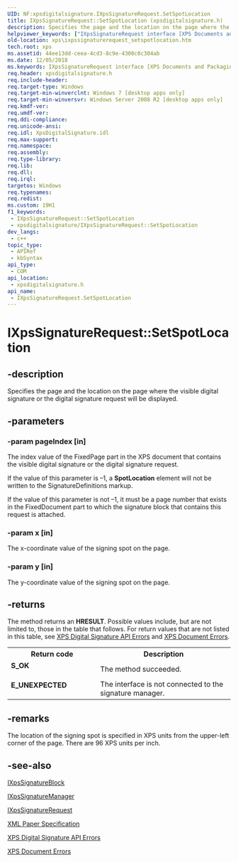 ```yaml
---
UID: NF:xpsdigitalsignature.IXpsSignatureRequest.SetSpotLocation
title: IXpsSignatureRequest::SetSpotLocation (xpsdigitalsignature.h)
description: Specifies the page and the location on the page where the visible digital signature or the digital signature request will be displayed.
helpviewer_keywords: ["IXpsSignatureRequest interface [XPS Documents and Packaging]","SetSpotLocation method","IXpsSignatureRequest.SetSpotLocation","IXpsSignatureRequest::SetSpotLocation","SetSpotLocation","SetSpotLocation method [XPS Documents and Packaging]","SetSpotLocation method [XPS Documents and Packaging]","IXpsSignatureRequest interface","xps.ixpssignaturerequest_setspotlocation","xpsdigitalsignature/IXpsSignatureRequest::SetSpotLocation"]
old-location: xps\ixpssignaturerequest_setspotlocation.htm
tech.root: xps
ms.assetid: 44ee13dd-ceea-4cd3-8c9e-4300c0c304ab
ms.date: 12/05/2018
ms.keywords: IXpsSignatureRequest interface [XPS Documents and Packaging],SetSpotLocation method, IXpsSignatureRequest.SetSpotLocation, IXpsSignatureRequest::SetSpotLocation, SetSpotLocation, SetSpotLocation method [XPS Documents and Packaging], SetSpotLocation method [XPS Documents and Packaging],IXpsSignatureRequest interface, xps.ixpssignaturerequest_setspotlocation, xpsdigitalsignature/IXpsSignatureRequest::SetSpotLocation
req.header: xpsdigitalsignature.h
req.include-header: 
req.target-type: Windows
req.target-min-winverclnt: Windows 7 [desktop apps only]
req.target-min-winversvr: Windows Server 2008 R2 [desktop apps only]
req.kmdf-ver: 
req.umdf-ver: 
req.ddi-compliance: 
req.unicode-ansi: 
req.idl: XpsDigitalSignature.idl
req.max-support: 
req.namespace: 
req.assembly: 
req.type-library: 
req.lib: 
req.dll: 
req.irql: 
targetos: Windows
req.typenames: 
req.redist: 
ms.custom: 19H1
f1_keywords:
 - IXpsSignatureRequest::SetSpotLocation
 - xpsdigitalsignature/IXpsSignatureRequest::SetSpotLocation
dev_langs:
 - c++
topic_type:
 - APIRef
 - kbSyntax
api_type:
 - COM
api_location:
 - xpsdigitalsignature.h
api_name:
 - IXpsSignatureRequest.SetSpotLocation
---
```


# IXpsSignatureRequest::SetSpotLocation


## -description

Specifies the page and the  location on the page  where   the visible digital signature or the digital signature request  will be displayed.

## -parameters

### -param pageIndex [in]

The index value of the FixedPage part in the XPS document  that contains the visible digital signature or the digital signature request.

If the value of this parameter is –1, a <b>SpotLocation</b> element will not be written to the SignatureDefinitions markup.

If the value of this parameter is not –1, it must be a page number that exists in the FixedDocument part to which the signature block that contains this request is attached.

### -param x [in]

The x-coordinate value of the signing spot on the page.

### -param y [in]

The y-coordinate value of the signing spot on the page.

## -returns

The method returns an <b>HRESULT</b>. Possible values include, but are not limited to, those in the table that follows. For return values that are not listed in this table, see <a href="/previous-versions/windows/desktop/dd372949(v=vs.85)">XPS Digital Signature API Errors</a> and  <a href="/previous-versions/windows/desktop/dd372955(v=vs.85)">XPS Document Errors</a>.

<table>
<tr>
<th>Return code</th>
<th>Description</th>
</tr>
<tr>
<td width="40%">
<dl>
<dt><b>S_OK</b></dt>
</dl>
</td>
<td width="60%">
The method succeeded.

</td>
</tr>
<tr>
<td width="40%">
<dl>
<dt><b>E_UNEXPECTED</b></dt>
</dl>
</td>
<td width="60%">
 The interface is not connected to the signature manager.

</td>
</tr>
</table>

## -remarks

The location  of the signing spot is specified in XPS units from the upper-left corner of the page. There are 96 XPS units per inch.

## -see-also

<a href="/windows/desktop/api/xpsdigitalsignature/nn-xpsdigitalsignature-ixpssignatureblock">IXpsSignatureBlock</a>



<a href="/windows/desktop/api/xpsdigitalsignature/nn-xpsdigitalsignature-ixpssignaturemanager">IXpsSignatureManager</a>



<a href="/windows/desktop/api/xpsdigitalsignature/nn-xpsdigitalsignature-ixpssignaturerequest">IXpsSignatureRequest</a>



<a href="https://en.wikipedia.org/wiki/Open_XML_Paper_Specification">XML Paper Specification</a>



<a href="/previous-versions/windows/desktop/dd372949(v=vs.85)">XPS Digital Signature API Errors</a>



<a href="/previous-versions/windows/desktop/dd372955(v=vs.85)">XPS Document Errors</a>